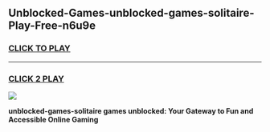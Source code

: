 
## Unblocked-Games-unblocked-games-solitaire-Play-Free-n6u9e
<h3>
<a href="https://premium76.site?title=unblocked-games-solitaire&ref=18A">CLICK TO PLAY</a></h3>
<hr>

<h3>
<a href="https://premium76.site?title=unblocked-games-solitaire&ref=18A">CLICK 2 PLAY</a>
  
</h3>

<a href="https://premium76.site?title=unblocked-games-solitaire&ref=18A"><img src="https://clearcache.store/games.png"></a>


**unblocked-games-solitaire games unblocked: Your Gateway to Fun and Accessible Online Gaming**
